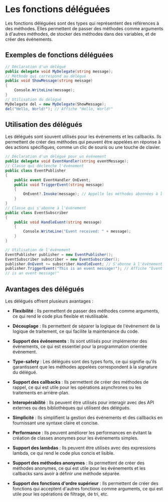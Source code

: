 # Les fonctions déléguées

Les fonctions déléguées sont des types qui représentent des références à des méthodes. Elles permettent de passer des méthodes comme arguments à d'autres méthodes, de stocker des méthodes dans des variables, et de créer des événements.

## Exemples de fonctions déléguées

```csharp
// Déclaration d'un délégué
public delegate void MyDelegate(string message);
// Méthode qui correspond au délégué
public void ShowMessage(string message)
{
    Console.WriteLine(message);
}
// Utilisation du délégué
MyDelegate del = new MyDelegate(ShowMessage);
del("Hello, World!"); // Affiche "Hello, World!"
```

## Utilisation des délégués

Les délégués sont souvent utilisés pour les événements et les callbacks. Ils permettent de créer des méthodes qui peuvent être appelées en réponse à des actions spécifiques, comme un clic de souris ou une touche de clavier.

```csharp
// Déclaration d'un délégué pour un événement
public delegate void EventHandler(string eventMessage);
// Classe qui déclenche l'événement
public class EventPublisher
{
    public event EventHandler OnEvent;
    public void TriggerEvent(string message)
    {
        OnEvent?.Invoke(message); // Appelle les méthodes abonnées à l'événement
    }
}
// Classe qui s'abonne à l'événement
public class EventSubscriber
{
    public void HandleEvent(string message)
    {
        Console.WriteLine("Event received: " + message);
    }
}

// Utilisation de l'événement
EventPublisher publisher = new EventPublisher();
EventSubscriber subscriber = new EventSubscriber();
publisher.OnEvent += subscriber.HandleEvent; // S'abonne à l'événement
publisher.TriggerEvent("This is an event message!"); // Affiche "Event received: This
// is an event message!"
```

## Avantages des délégués

Les délégués offrent plusieurs avantages :

- **Flexibilité** : Ils permettent de passer des méthodes comme arguments, ce qui rend le code plus flexible et réutilisable.

- **Découplage** : Ils permettent de séparer la logique de l'événement de la logique de traitement, ce qui facilite la maintenance du code.
- **Support des événements** : Ils sont utilisés pour implémenter des événements, ce qui est essentiel pour la programmation orientée événement.
- **Type-safety** : Les délégués sont des types forts, ce qui signifie qu'ils garantissent que les méthodes appelées correspondent à la signature du délégué.
- **Support des callbacks** : Ils permettent de créer des méthodes de rappel, ce qui est utile pour les opérations asynchrones ou les traitements en arrière-plan.
- **Interopérabilité** : Ils peuvent être utilisés pour interagir avec des API externes ou des bibliothèques qui utilisent des délégués.
- **Simplicité** : Ils simplifient la gestion des événements et des callbacks en fournissant une syntaxe claire et concise.
- **Performance** : Ils peuvent améliorer les performances en évitant la création de classes anonymes pour les événements simples.
- **Support des lambdas** : Ils peuvent être utilisés avec des expressions lambda, ce qui rend le code plus concis et lisible.
- **Support des méthodes anonymes** : Ils permettent de créer des méthodes anonymes, ce qui est utile pour les événements et les callbacks sans avoir à définir une méthode séparée.
- **Support des fonctions d'ordre supérieur** : Ils permettent de créer des fonctions qui acceptent d'autres fonctions comme arguments, ce qui est utile pour les opérations de filtrage, de tri, etc.
